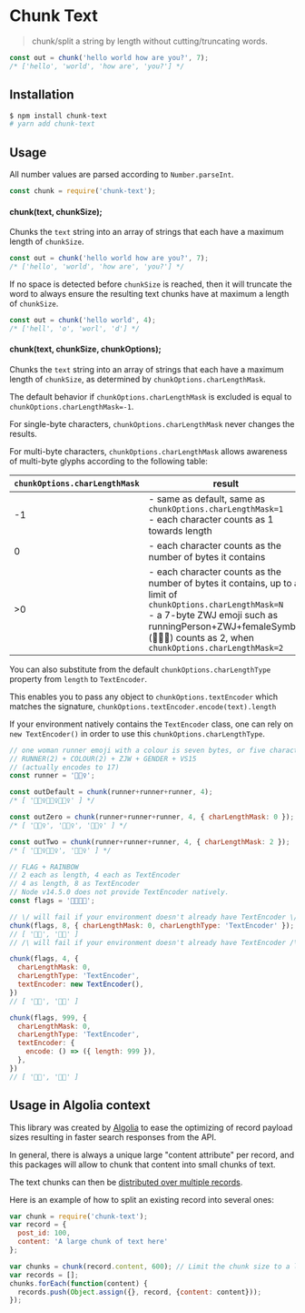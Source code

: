 Chunk Text
===

> chunk/split a string by length without cutting/truncating words.


``` javascript
const out = chunk('hello world how are you?', 7);
/* ['hello', 'world', 'how are', 'you?'] */
```


## Installation

``` bash
$ npm install chunk-text
# yarn add chunk-text
```


## Usage

All number values are parsed according to `Number.parseInt`.

``` javascript
const chunk = require('chunk-text');
```

#### chunk(text, chunkSize);

Chunks the `text` string into an array of strings that each have a maximum length of `chunkSize`.

``` javascript
const out = chunk('hello world how are you?', 7);
/* ['hello', 'world', 'how are', 'you?'] */
```

If no space is detected before `chunkSize` is reached, then it will truncate the word to always
ensure the resulting text chunks have at maximum a length of `chunkSize`.

``` javascript
const out = chunk('hello world', 4);
/* ['hell', 'o', 'worl', 'd'] */
```

#### chunk(text, chunkSize, chunkOptions);

Chunks the `text` string into an array of strings that each have a maximum length of `chunkSize`, as determined by `chunkOptions.charLengthMask`.

The default behavior if `chunkOptions.charLengthMask` is excluded is equal to `chunkOptions.charLengthMask=-1`.

For single-byte characters, `chunkOptions.charLengthMask` never changes the results.

For multi-byte characters, `chunkOptions.charLengthMask` allows awareness of multi-byte glyphs according to the following table:

| `chunkOptions.charLengthMask` | result                                                                                                                                                                                          |
|-------------|-------------------------------------------------------------------------------------------------------------------------------------------------------------------------------------------------|
| -1          | - same as default, same as `chunkOptions.charLengthMask=1`<br />- each character counts as 1 towards length                                                                                                         |
| 0           | - each character counts as the number of bytes it contains                                                                                                                                      |
| >0          | - each character counts as the number of bytes it contains, up to a limit of `chunkOptions.charLengthMask=N`<br />- a 7-byte ZWJ emoji such as runningPerson+ZWJ+femaleSymbol (🏃🏽‍♀️) counts as 2, when `chunkOptions.charLengthMask=2` |

You can also substitute from the default `chunkOptions.charLengthType` property from `length` to `TextEncoder`.

This enables you to pass any object to `chunkOptions.textEncoder` which matches the signature, `chunkOptions.textEncoder.encode(text).length`

If your environment natively contains the `TextEncoder` class, one can rely on `new TextEncoder()` in order to use this `chunkOptions.charLengthType`.

``` javascript
// one woman runner emoji with a colour is seven bytes, or five characters
// RUNNER(2) + COLOUR(2) + ZJW + GENDER + VS15
// (actually encodes to 17)
const runner = '🏃🏽‍♀️';

const outDefault = chunk(runner+runner+runner, 4);
/* [ '🏃🏽‍♀️🏃🏽‍♀️🏃🏽‍♀️' ] */

const outZero = chunk(runner+runner+runner, 4, { charLengthMask: 0 });
/* [ '🏃🏽‍♀️', '🏃🏽‍♀️', '🏃🏽‍♀️' ] */

const outTwo = chunk(runner+runner+runner, 4, { charLengthMask: 2 });
/* [ '🏃🏽‍♀️🏃🏽‍♀️', '🏃🏽‍♀️' ] */

// FLAG + RAINBOW
// 2 each as length, 4 each as TextEncoder
// 4 as length, 8 as TextEncoder
// Node v14.5.0 does not provide TextEncoder natively.
const flags = '🏳️‍🌈🏳️‍🌈';

// \/ will fail if your environment doesn't already have TextEncoder \/
chunk(flags, 8, { charLengthMask: 0, charLengthType: 'TextEncoder' });
// [ '🏳️‍🌈', '🏳️‍🌈' ]
// /\ will fail if your environment doesn't already have TextEncoder /\

chunk(flags, 4, {
  charLengthMask: 0,
  charLengthType: 'TextEncoder',
  textEncoder: new TextEncoder(),
})
// [ '🏳️‍🌈', '🏳️‍🌈' ]

chunk(flags, 999, {
  charLengthMask: 0,
  charLengthType: 'TextEncoder',
  textEncoder: {
    encode: () => ({ length: 999 }),
  },
})
// [ '🏳️‍🌈', '🏳️‍🌈' ]
```

## Usage in Algolia context

This library was created by [Algolia](https://www.algolia.com/) to ease
the optimizing of record payload sizes resulting in faster search responses from the API.

In general, there is always a unique large "content attribute" per record,
and this packages will allow to chunk that content into small chunks of text.

The text chunks can then be [distributed over multiple records](https://www.algolia.com/doc/faq/basics/how-do-i-reduce-the-size-of-my-records/#faq-section).

Here is an example of how to split an existing record into several ones:

``` javascript
var chunk = require('chunk-text');
var record = {
  post_id: 100,
  content: 'A large chunk of text here'
};

var chunks = chunk(record.content, 600); // Limit the chunk size to a length of 600.
var records = [];
chunks.forEach(function(content) {
  records.push(Object.assign({}, record, {content: content}));
});
```
